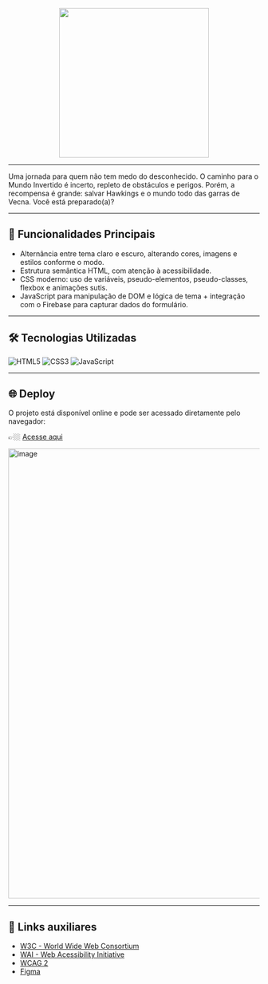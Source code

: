 <p align="center">
    <img width="300" src="https://micheleambrosio.github.io/semana-frontend-mundo-invertido/assets/images/banner/logo.svg">
</p>

-------
Uma jornada para quem não tem medo do desconhecido. O caminho para o Mundo Invertido é incerto, repleto de obstáculos e perigos. Porém, a recompensa é grande: salvar Hawkings e o mundo todo das garras de Vecna. Você está preparado(a)? 

---

## 🎯 Funcionalidades Principais

- Alternância entre tema claro e escuro, alterando cores, imagens e estilos conforme o modo.  
- Estrutura semântica HTML, com atenção à acessibilidade.  
- CSS moderno: uso de variáveis, pseudo-elementos, pseudo-classes, flexbox e animações sutis.  
- JavaScript para manipulação de DOM e lógica de tema + integração com o Firebase para capturar dados do formulário.  

---

## 🛠 Tecnologias Utilizadas

![HTML5](https://img.shields.io/badge/HTML5-E34F26?style=for-the-badge&logo=html5&logoColor=fff)
![CSS3](https://img.shields.io/badge/CSS3-1572B6?style=for-the-badge&logo=css3&logoColor=fff)
![JavaScript](https://img.shields.io/badge/JavaScript-F7DF1E?style=for-the-badge&logo=javascript&logoColor=000)

---

## 🌐 Deploy
O projeto está disponível online e pode ser acessado diretamente pelo navegador:

👉🏼 [Acesse aqui](https://catarinaguima.github.io/Dio-landingPage-stranger-things/)

<img width="1893" height="902" alt="image" src="https://github.com/user-attachments/assets/474f896d-42ae-43bc-b066-7dd3ccfc085c" />





---
## 🔗 Links auxiliares

- [W3C - World Wide Web Consortium](http://w3c.org)
- [WAI - Web Acessibility Initiative](https://www.w3.org/WAI/)
- [WCAG 2](https://www.w3.org/WAI/WCAG21/quickref/) 
- [Figma](https://www.figma.com/file/I3Q42CcVUziRN3iMfTrbfb/Stranger-Things?node-id=0%3A1) 

